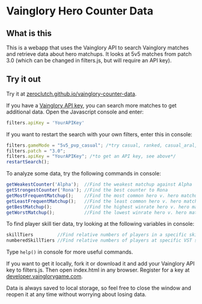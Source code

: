 # Vainglory Hero Counter Data

## What is this
This is a webapp that uses the Vainglory API to search Vainglory matches and retrieve data about hero matchups. It looks at 5v5 matches from patch 3.0 (which can be changed in filters.js, but will require an API key).

## Try it out
Try it at [zeroclutch.github.io/vainglory-counter-data](https://zeroclutch.github.io/vainglory-counter-data/).

If you have a [Vainglory API key](https://developer.vainglorygame.com/), you can search more matches to get additional data. Open the Javascript console and enter:
```js
filters.apiKey = 'YourAPIKey'
```
If you want to restart the search with your own filters, enter this in console:
```js
filters.gameMode = "5v5_pvp_casual"; /*try casual, ranked, casual_aral, blitz_pvp_ranked, 5v5_pvp_casual*/
filters.patch = "3.0";
filters.apiKey = "YourAPIKey"; /*to get an API key, see above*/
restartSearch();
```
To analyze some data, try the following commands in console:
```js
getWeakestCounter('Alpha');  //Find the weakest matchup against Alpha
getStrongestCounter('Rona'); //Find the best counter to Rona
getMostFrequentMatchup();    //Find the most common hero v. hero matchup by match coun
getLeastFrequentMatchup();   //Find the least common hero v. hero matchup by match count
getBestMatchup();            //Find the highest winrate hero v. hero matchup
getWorstMatchup();           //Find the lowest winrate hero v. hero matchup
```
To find player skill tier data, try looking at the following variables in console:
```js
skillTiers         //Find relative numbers of players in a specific skill tier (numbers do not represent the actual number of players in a tier, but can be used to calculate percentage data)
numberedSkillTiers //Find relative numbers of players at specific VST scores (VST scores are approximated to the nearest tier)
```
Type `help()` in console for more useful commands.

If you want to get it locally, fork it or download it and add your Vainglory API key to filters.js. Then open index.html in any browser. Register for a key at [developer.vainglorygame.com](https://developer.vainglorygame.com/).

Data is always saved to local storage, so feel free to close the window and reopen it at any time without worrying about losing data.
